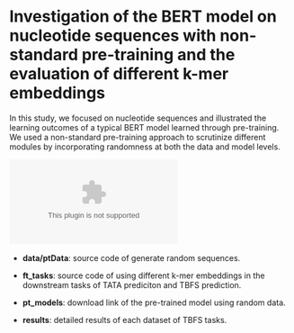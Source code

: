 # Investigation of the BERT model on nucleotide sequences with non-standard pre-training and the evaluation of different k-mer embeddings

In this study, we focused on nucleotide sequences and illustrated the learning outcomes of a typical BERT model learned through pre-training.
We used a non-standard pre-training approach to scrutinize different modules by incorporating randomness at both the data and model levels.

![](figures/nonstandard_pretrain.eps)



* **data/ptData**: source code of generate random sequences.

* **ft_tasks**: source code of using different k-mer embeddings in the downstream tasks of TATA prediciton and TBFS prediction.
* **pt_models**:  download link of the pre-trained model using random data.
* **results**: detailed results of each dataset of TBFS tasks.

